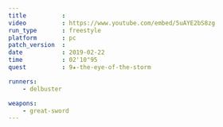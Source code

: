 ```yaml
---
title          :
video          : https://www.youtube.com/embed/5uAYE2bS8zg
run_type       : freestyle
platform       : pc
patch_version  : 
date           : 2019-02-22
time           : 02'10"95
quest          : 9★-the-eye-of-the-storm

runners:
    - delbuster

weapons:
    - great-sword
---
```

